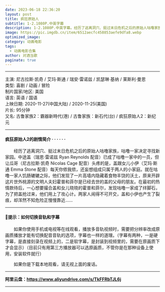 ```yaml
---
date: 2023-06-18 22:36:20
layout: post
title: 疯狂原始人
subtitle: 1-2.1080P.中英字幕
description: 1-2.1080P.中英字幕。经历了逃离洞穴、挺过末日危机之后的原始人咕噜家族，咕噜一家决定寻找新家园。中途盖已成了咕噜一家中的一员，但让瓜哥头疼的是，盖跟女儿小伊每天你侬我侬，还妄想组成只属于两人的小家庭....
image: https://pic.imgdb.cn/item/6512aecfc458853aefe9dfa8.webp
optimized_image: 
category: 动画电影
tags:
  - 动画电影合集
author: 对酒当歌
paginate: true
---
```


---

主演: 尼古拉斯·凯奇 / 艾玛·斯通 / 瑞安·雷诺兹 / 凯瑟琳·基纳 / 莱斯利·曼恩  
类型: 喜剧 / 动画 / 冒险  
制片国家/地区: 美国  
语言: 英语 / 国语  
上映日期: 2020-11-27(中国大陆) / 2020-11-25(美国)  
片长: 95分钟  
又名: 古鲁家族2：霸器新時代(港) / 古鲁家族：新石代(台) / 疯狂原始人2：新纪元  

---

#### 疯狂原始人2的剧情简介 · · · · · ·

　　经历了逃离洞穴、挺过末日危机之后的原始人咕噜家族，咕噜一家决定寻找新家园。中途盖（瑞恩·雷诺兹 Ryan Reynolds 配音）已成了咕噜一家中的一员，但让瓜哥（尼古拉斯·凯奇 Nicolas Cage 配音）头疼的是，盖跟女儿小伊（艾玛·斯通 Emma Stone 配音）每天你侬我侬，还妄想组成只属于两人的小家庭。就在咕噜一家人饥肠辘辘之际，他们发现了一片高墙内隐藏着食物丰饶的沃土，原来开辟这片世外桃源的文明人夫妇霍普和菲尔是已经去世的盖的父母的朋友。在最初的热情款待后，一心想要撮合盖和女儿晓晓的霍普和菲尔，发现咕噜一家成了绊脚石，为了把盖抢过来，他们用上了攻心计。两家人闹得不可开交，盖和小伊也产生了裂痕，却浑然不知危险正慢慢靠近……
  
---

#### 🔔提示：如何切换音轨和字幕

　　如果你使用手机或电视等在线观看，播放多音轨视频时，需要把分辨率改成原画质播放才能有切换配音音轨的选项，字幕也一样的道理。（字幕有两种，一是硬字幕，是直接刻录在视频上的，二是软字幕，是封装到视频里的，需要在原画质下才会显示）（目前只有用第三方播放器可以选原画质，不管你是在那种设备上使用，安装软件就行）

　　如果你是下载本地观看，请无视上面的废话。

---

**阿里云盘：<https://www.aliyundrive.com/s/TkFFRbTJL6j>**

---
